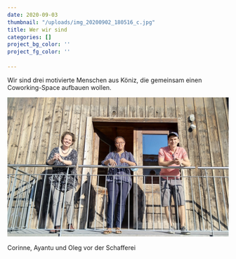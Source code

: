 ```yaml
---
date: 2020-09-03
thumbnail: "/uploads/img_20200902_180516_c.jpg"
title: Wer wir sind
categories: []
project_bg_color: ''
project_fg_color: ''

---
```

Wir sind drei motivierte Menschen aus Köniz, die gemeinsam einen Coworking-Space aufbauen wollen.

![](/uploads/img_20200902_180516_c.jpg)

Corinne, Ayantu und Oleg vor der Schafferei